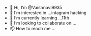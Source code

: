 - 👋 Hi, I’m @Vaishnavi9935
- 👀 I’m interested in ...intagram hacking
- 🌱 I’m currently learning ...11th
- 💞️ I’m looking to collaborate on ...
- 📫 How to reach me ...

<!---
Vaishnavi9935/Vaishnavi9935 is a ✨ special ✨ repository because its `README.md` (this file) appears on your GitHub profile.
You can click the Preview link to take a look at your changes.
--->
